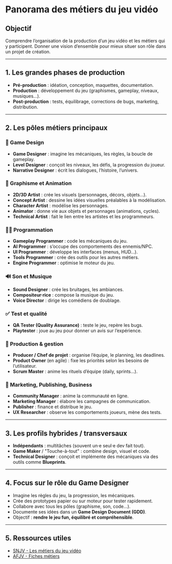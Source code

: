 # Panorama des métiers du jeu vidéo

## Objectif
Comprendre l’organisation de la production d’un jeu vidéo et les métiers qui y participent. Donner une vision d’ensemble pour mieux situer son rôle dans un projet de création.

---

## 1. Les grandes phases de production

- **Pré-production** : idéation, conception, maquettes, documentation.
- **Production** : développement du jeu (graphismes, gameplay, niveaux, musiques…).
- **Post-production** : tests, équilibrage, corrections de bugs, marketing, distribution.

---

## 2. Les pôles métiers principaux

### 🧠 Game Design
- **Game Designer** : imagine les mécaniques, les règles, la boucle de gameplay.
- **Level Designer** : conçoit les niveaux, les défis, la progression du joueur.
- **Narrative Designer** : écrit les dialogues, l’histoire, l’univers.

### 🎨 Graphisme et Animation
- **2D/3D Artist** : crée les visuels (personnages, décors, objets…).
- **Concept Artist** : dessine les idées visuelles préalables à la modélisation.
- **Character Artist** : modélise les personnages.
- **Animator** : donne vie aux objets et personnages (animations, cycles).
- **Technical Artist** : fait le lien entre les artistes et les programmeurs.

### 🧑‍💻 Programmation
- **Gameplay Programmer** : code les mécaniques du jeu.
- **AI Programmer** : s’occupe des comportements des ennemis/NPC.
- **UI Programmer** : développe les interfaces (menus, HUD…).
- **Tools Programmer** : crée des outils pour les autres métiers.
- **Engine Programmer** : optimise le moteur du jeu.

### 🔊 Son et Musique
- **Sound Designer** : crée les bruitages, les ambiances.
- **Compositeur·rice** : compose la musique du jeu.
- **Voice Director** : dirige les comédiens de doublage.

### ✅ Test et qualité
- **QA Tester (Quality Assurance)** : teste le jeu, repère les bugs.
- **Playtester** : joue au jeu pour donner un avis sur l’expérience.

### 🎯 Production & gestion
- **Producer / Chef de projet** : organise l’équipe, le planning, les deadlines.
- **Product Owner** (en agile) : fixe les priorités selon les besoins de l’utilisateur.
- **Scrum Master** : anime les rituels d’équipe (daily, sprints…).

### 💼 Marketing, Publishing, Business
- **Community Manager** : anime la communauté en ligne.
- **Marketing Manager** : élabore les campagnes de communication.
- **Publisher** : finance et distribue le jeu.
- **UX Researcher** : observe les comportements joueurs, mène des tests.

---

## 3. Les profils hybrides / transversaux

- **Indépendants** : multitâches (souvent un·e seul·e dev fait tout).
- **Game Maker** / "Touche-à-tout" : combine design, visuel et code.
- **Technical Designer** : conçoit et implémente des mécaniques via des outils comme **Blueprints**.

---

## 4. Focus sur le rôle du Game Designer

- Imagine les règles du jeu, la progression, les mécaniques.
- Crée des prototypes papier ou sur moteur pour tester rapidement.
- Collabore avec tous les pôles (graphisme, son, code…).
- Documente ses idées dans un **Game Design Document (GDD)**.
- Objectif : **rendre le jeu fun, équilibré et compréhensible**.

---

## 5. Ressources utiles

- [SNJV - Les métiers du jeu vidéo](https://www.snjv.org/)
- [AFJV - Fiches métiers](https://emploi.afjv.com/metiers-jeux-video.php)
